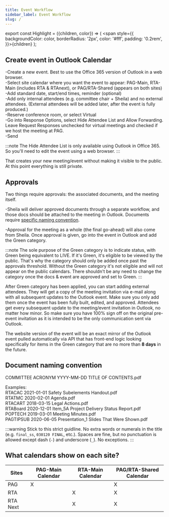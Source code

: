 ```yaml
---
title: Event Workflow
sidebar_label: Event Workflow
slug: /
---
```

export const Highlight = ({children, color}) => ( <span style={{
      backgroundColor: color,
      borderRadius: '2px',
      color: '#fff',
      padding: '0.2rem',
    }}>{children}</span> );


## Create event in Outlook Calendar

-Create a new event. Best to use the Office 365 version of Outlook in a web browser.<br />
-Select site calendar where you want the event to appear: PAG-Main, RTA-Main (includes RTA & RTAnext), or PAG/RTA-Shared (appears on both sites)<br />
-Add standard date, start/end times, reminder (optional)<br />
-Add only internal attendees (e.g. committee chair + Sheila) and no external attendees. (External attendees will be added later, after the event is fully produced.)<br />
-Reserve conference room, or select Virtual<br />
-Go into Response Options, select <Highlight color="#1877F2">Hide Attendee List</Highlight> and Allow Forwarding. Leave Request Responses unchecked for virtual meetings and checked if we host the meeting at PAG. <br />
-Send<br />

:::note
The <Highlight color="#1877F2">Hide Attendee List</Highlight> is only available using Outlook in Office 365. So you'll need to edit the event using a web browser.
:::

That creates your new meeting/event without making it visible to the public. At this point everything is still private.

## Approvals

Two things require approvals: the associated documents, and the meeting itself. 

-Sheila will deliver approved documents through a separate workflow, and those docs should be attached to the meeting in Outlook. Documents require [specific naming convention](/docs/#document-naming-convention).

-Approval for the meeting as a whole (the final go-ahead) will also come from Sheila. Once approval is given, go into the event in Outlook and add the <Highlight color="#25c2a0">Green</Highlight> category. 

:::note
The sole purpose of the <Highlight color="#25c2a0">Green</Highlight> category is to indicate status, with Green being equivalent to LIVE. If it's Green, it's eligible to be viewed by the public. That's why the category should only be added once past the approvals threshold. Without the Green category it's not eligible and will not appear on the public calendars. There shouldn't be any need to change the category once the docs & event are approved and set to Green.
:::

After <Highlight color="#25c2a0">Green</Highlight> category has been applied, you can start adding external attendees. They will get a copy of the meeting invitation via e-mail along with all subsequent updates to the Outlook event. Make sure you only add them once the event has been fully built, edited, and approved. Attendees get every subsequent update to the meeting/event invitation in Outlook, no matter how minor. So make sure you have 100% sign off on the original pre-event invitation as it is intended to be the only communication sent via Outlook.

The website version of the event will be an exact mirror of the Outlook event pulled automatically via API that has front-end logic looking specifically for items in the <Highlight color="#25c2a0">Green</Highlight> category that are no more than **8 days** in the future. 

## Document naming convention
COMMITTEE ACRONYM YYYY-MM-DD TITLE OF CONTENTS.pdf


Examples:<br />
RTACAC 2021-01-01 Safety Subelements Handout.pdf<br />
RTATMC 2020-02-01 Agenda.pdf<br />
RTACART 2018-03-15 Legal Actions.pdf<br />
RTABoard 2020-12-01 Item_5A Project Delivery Status Report.pdf<br />
POPTECH 2019-03-01 Meeting Minutes.pdf<br />
PAGTIPSUB 2020-06-05 Presentation_1 Slides That Were Shown.pdf

:::warning
Stick to this strict guidline. No extra words or numerals in the title (e.g. `final_ss`, `030120 FINAL`, etc.).
Spaces are fine, but no punctuation is allowed except dash (`-`) and underscore (`_`). No exceptions.
:::

## What calendars show on each site?

| Sites       |  PAG-Main Calendar |   RTA-Main Calendar  |   PAG/RTA-Shared Calendar  |
|-------------|--------------------|----------------------|----------------------------|
|   PAG       |          X         |                      |              X             |
|   RTA       |                    |           X          |              X             |
|   RTA Next  |                    |           X          |              X             |
